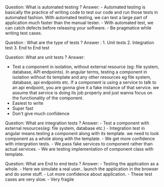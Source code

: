 Question: What is automated testing ?
Answer: - Automated testing is basically the practice of writing code to test our code and run those           tests in automated fashion. With automated testing, we can test a large part of
          application much faster than the manual tester.
        - With automated test, we can catch defects before releasing your software.
        - Be pragmatice while writing test cases.

Question : What are the type of tests ?
Answer : 1. Unit tests
         2. Integration test
         3. End to End test

Question: What are unit tests ?
Answer:
   - Test a component in isolation, without external resource (eg: file system, database, API endpoints). In angular terms, testing a component in isolation without its template and any other resources eg file system, database, api endpoints etc. If a component is using a service to talk to an api endpoint, you are gonna give it a fake instance of that service. we assume that service is doing its job properly and just wanna focus on the functionality of the component.
   - Easiest to write
   - Super fast
   - Don't give much confidence

Question: What are integration tests ?
Answer:
    - Test a component with external resources(eg: file system, database etc.)
    - Integration test in angular means testing a component along with its template. we need to look component as a whole along with the template.
    - We get more confidence with intergration tests.
    - We pass fake services to component rather than actual services.
    - We are testing implementation of component class with template.

Question: What are End to end tests ?
Answer: - Testing the application as a whole.
        - Here we simulate a real user.. launch the application in the browser and do some stuff.
        - Lot more confidence about application.
        - These test cases are very slow.
        - Very fragile




